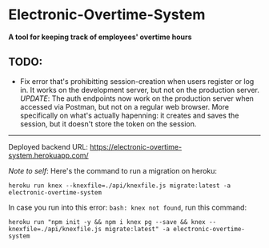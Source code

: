 # Electronic-Overtime-System
**A tool for keeping track of employees' overtime hours**

## TODO:
- Fix error that's prohibitting session-creation when users register or log in.
It works on the development server, but not on the production server.
_UPDATE_: The auth endpoints now work on the production server when accessed via Postman, but not on
a regular web browser. More specifically on what's actually hapenning: it creates and saves the session, but it doesn't store the token on the session.
<hr>

Deployed backend URL: https://electronic-overtime-system.herokuapp.com/

_Note to self_: Here's the command to run a migration on heroku: 

`heroku run knex --knexfile=./api/knexfile.js migrate:latest -a electronic-overtime-system`

In case you run into this error: `bash: knex not found`, run this command:

`heroku run "npm init -y && npm i knex pg --save && knex --knexfile=./api/knexfile.js migrate:latest" -a electronic-overtime-system`
